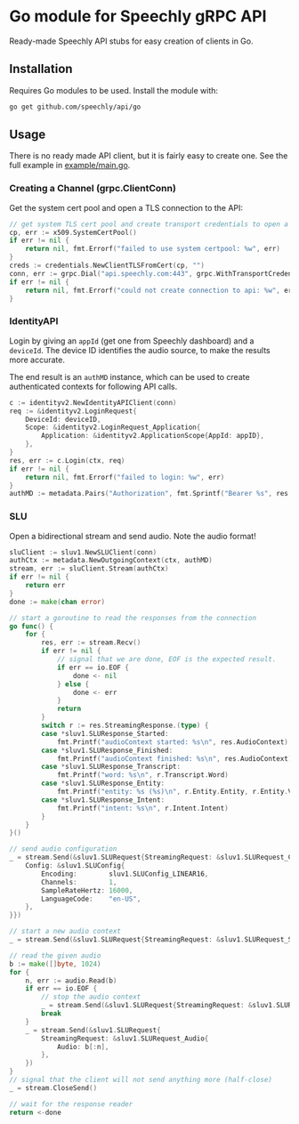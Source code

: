 # Go module for Speechly gRPC API

Ready-made Speechly API stubs for easy creation of clients in Go.

## Installation

Requires Go modules to be used. Install the module with:

```sh
go get github.com/speechly/api/go
```

## Usage

There is no ready made API client, but it is fairly easy to create one. See the full example in [example/main.go](https://github.com/speechly/api/blob/master/go/example/main.go).

### Creating a Channel (grpc.ClientConn)

Get the system cert pool and open a TLS connection to the API:

``` go
// get system TLS cert pool and create transport credentials to open a gRCP channel
cp, err := x509.SystemCertPool()
if err != nil {
    return nil, fmt.Errorf("failed to use system certpool: %w", err)
}
creds := credentials.NewClientTLSFromCert(cp, "")
conn, err := grpc.Dial("api.speechly.com:443", grpc.WithTransportCredentials(creds))
if err != nil {
    return nil, fmt.Errorf("could not create connection to api: %w", err)
}
```

### IdentityAPI

Login by giving an `appId` (get one from Speechly dashboard) and a `deviceId`. The device ID identifies the audio source, to make the results more accurate.

The end result is an `authMD` instance, which can be used to create authenticated contexts for following API calls.


``` go
c := identityv2.NewIdentityAPIClient(conn)
req := &identityv2.LoginRequest{
    DeviceId: deviceID,
    Scope: &identityv2.LoginRequest_Application{
        Application: &identityv2.ApplicationScope{AppId: appID},
    },
}
res, err := c.Login(ctx, req)
if err != nil {
    return nil, fmt.Errorf("failed to login: %w", err)
}
authMD := metadata.Pairs("Authorization", fmt.Sprintf("Bearer %s", res.Token))
```

### SLU

Open a bidirectional stream and send audio. Note the audio format!

``` go
sluClient := sluv1.NewSLUClient(conn)
authCtx := metadata.NewOutgoingContext(ctx, authMD)
stream, err := sluClient.Stream(authCtx)
if err != nil {
    return err
}
done := make(chan error)

// start a goroutine to read the responses from the connection
go func() {
    for {
        res, err := stream.Recv()
        if err != nil {
            // signal that we are done, EOF is the expected result.
            if err == io.EOF {
                done <- nil
            } else {
                done <- err
            }
            return
        }
        switch r := res.StreamingResponse.(type) {
        case *sluv1.SLUResponse_Started:
            fmt.Printf("audioContext started: %s\n", res.AudioContext)
        case *sluv1.SLUResponse_Finished:
            fmt.Printf("audioContext finished: %s\n", res.AudioContext)
        case *sluv1.SLUResponse_Transcript:
            fmt.Printf("word: %s\n", r.Transcript.Word)
        case *sluv1.SLUResponse_Entity:
            fmt.Printf("entity: %s (%s)\n", r.Entity.Entity, r.Entity.Value)
        case *sluv1.SLUResponse_Intent:
            fmt.Printf("intent: %s\n", r.Intent.Intent)
        }
    }
}()

// send audio configuration
_ = stream.Send(&sluv1.SLURequest{StreamingRequest: &sluv1.SLURequest_Config{
    Config: &sluv1.SLUConfig{
        Encoding:        sluv1.SLUConfig_LINEAR16,
        Channels:        1,
        SampleRateHertz: 16000,
        LanguageCode:    "en-US",
    },
}})

// start a new audio context
_ = stream.Send(&sluv1.SLURequest{StreamingRequest: &sluv1.SLURequest_Start{}})

// read the given audio
b := make([]byte, 1024)
for {
    n, err := audio.Read(b)
    if err == io.EOF {
        // stop the audio context
        _ = stream.Send(&sluv1.SLURequest{StreamingRequest: &sluv1.SLURequest_Stop{}})
        break
    }
    _ = stream.Send(&sluv1.SLURequest{
        StreamingRequest: &sluv1.SLURequest_Audio{
            Audio: b[:n],
        },
    })
}
// signal that the client will not send anything more (half-close)
_ = stream.CloseSend()

// wait for the response reader
return <-done

```
